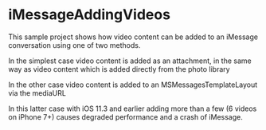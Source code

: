 # iMessageAddingVideos

This sample project shows how video content can be added to an iMessage conversation using one of two methods. 

In the simplest case video content is added as an attachment, in the same way as video content which is added directly from the photo library 

In the other case video content is added to an MSMessagesTemplateLayout via the mediaURL

In this latter case with iOS 11.3 and earlier adding more than a few (6 videos on iPhone 7+) causes degraded performance and a crash of iMessage.
